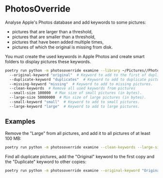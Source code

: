 PhotosOverride
==============

Analyse Apple's Photos database and add keywords to some pictures: 
- pictures that are larger than a threshold,
- pictures that are smaller than a threshold,
- pictures that have been added multiple times,
- pictures of which the original is missing from disk.

You must create the used keywords in Apple Photos and create smart folders to display pictures these keywords.


```bash
poetry run python -m photosoverride examine --library ~/Pictures//Photos\ Library.photoslibrary/ 
  --original-keyword "original"  # Keyword to add to the first of duplicate pictures.
  --duplicate-keyword "duplicates"  # Keyword to add to duplicate pictures.
  --missing-keyword "missing"  # Keyword to add to missing pictures.
  --clean-keywords  # Remove all used keywords from pictures 
  --small-size 100000  # Max size of small pictures (in bytes).
  --large-size 50000000  # Min size of large pictures (in bytes).
  --small-keyword "small"  # Keyword to add to small pictures.
  --large-keyword "large"  # Keyword to add to large pictures.
``` 

Examples
--------

Remove the "Large" from all pictures, and add it to all pictures of at least 100 MB:
```bash
poetry run python -m photosoverride examine --clean-keywords --large-size 100000000 --large-keyword "Large"
``` 

Find all duplicate pictures, add the "Original" keyword to the first copy and the "Duplicate" keyword to other copies: 
```bash
poetry run python -m photosoverride examine --original-keyword "Original" --duplicate-keyword "Duplicate"
``` 
